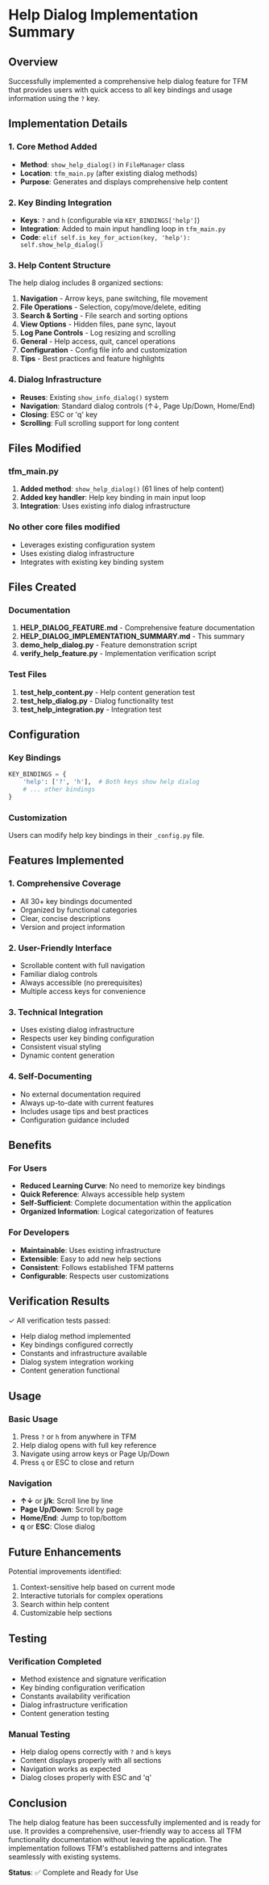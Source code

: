 # Help Dialog Implementation Summary

## Overview

Successfully implemented a comprehensive help dialog feature for TFM that provides users with quick access to all key bindings and usage information using the `?` key.

## Implementation Details

### 1. Core Method Added
- **Method**: `show_help_dialog()` in `FileManager` class
- **Location**: `tfm_main.py` (after existing dialog methods)
- **Purpose**: Generates and displays comprehensive help content

### 2. Key Binding Integration
- **Keys**: `?` and `h` (configurable via `KEY_BINDINGS['help']`)
- **Integration**: Added to main input handling loop in `tfm_main.py`
- **Code**: `elif self.is_key_for_action(key, 'help'): self.show_help_dialog()`

### 3. Help Content Structure
The help dialog includes 8 organized sections:

1. **Navigation** - Arrow keys, pane switching, file movement
2. **File Operations** - Selection, copy/move/delete, editing
3. **Search & Sorting** - File search and sorting options
4. **View Options** - Hidden files, pane sync, layout
5. **Log Pane Controls** - Log resizing and scrolling
6. **General** - Help access, quit, cancel operations
7. **Configuration** - Config file info and customization
8. **Tips** - Best practices and feature highlights

### 4. Dialog Infrastructure
- **Reuses**: Existing `show_info_dialog()` system
- **Navigation**: Standard dialog controls (↑↓, Page Up/Down, Home/End)
- **Closing**: ESC or 'q' key
- **Scrolling**: Full scrolling support for long content

## Files Modified

### tfm_main.py
1. **Added method**: `show_help_dialog()` (61 lines of help content)
2. **Added key handler**: Help key binding in main input loop
3. **Integration**: Uses existing info dialog infrastructure

### No other core files modified
- Leverages existing configuration system
- Uses existing dialog infrastructure
- Integrates with existing key binding system

## Files Created

### Documentation
1. **HELP_DIALOG_FEATURE.md** - Comprehensive feature documentation
2. **HELP_DIALOG_IMPLEMENTATION_SUMMARY.md** - This summary
3. **demo_help_dialog.py** - Feature demonstration script
4. **verify_help_feature.py** - Implementation verification script

### Test Files
1. **test_help_content.py** - Help content generation test
2. **test_help_dialog.py** - Dialog functionality test
3. **test_help_integration.py** - Integration test

## Configuration

### Key Bindings
```python
KEY_BINDINGS = {
    'help': ['?', 'h'],  # Both keys show help dialog
    # ... other bindings
}
```

### Customization
Users can modify help key bindings in their `_config.py` file.

## Features Implemented

### 1. Comprehensive Coverage
- All 30+ key bindings documented
- Organized by functional categories
- Clear, concise descriptions
- Version and project information

### 2. User-Friendly Interface
- Scrollable content with full navigation
- Familiar dialog controls
- Always accessible (no prerequisites)
- Multiple access keys for convenience

### 3. Technical Integration
- Uses existing dialog infrastructure
- Respects user key binding configuration
- Consistent visual styling
- Dynamic content generation

### 4. Self-Documenting
- No external documentation required
- Always up-to-date with current features
- Includes usage tips and best practices
- Configuration guidance included

## Benefits

### For Users
- **Reduced Learning Curve**: No need to memorize key bindings
- **Quick Reference**: Always accessible help system
- **Self-Sufficient**: Complete documentation within the application
- **Organized Information**: Logical categorization of features

### For Developers
- **Maintainable**: Uses existing infrastructure
- **Extensible**: Easy to add new help sections
- **Consistent**: Follows established TFM patterns
- **Configurable**: Respects user customizations

## Verification Results

✓ All verification tests passed:
- Help dialog method implemented
- Key bindings configured correctly
- Constants and infrastructure available
- Dialog system integration working
- Content generation functional

## Usage

### Basic Usage
1. Press `?` or `h` from anywhere in TFM
2. Help dialog opens with full key reference
3. Navigate using arrow keys or Page Up/Down
4. Press `q` or ESC to close and return

### Navigation
- **↑↓** or **j/k**: Scroll line by line
- **Page Up/Down**: Scroll by page
- **Home/End**: Jump to top/bottom
- **q** or **ESC**: Close dialog

## Future Enhancements

Potential improvements identified:
1. Context-sensitive help based on current mode
2. Interactive tutorials for complex operations
3. Search within help content
4. Customizable help sections

## Testing

### Verification Completed
- Method existence and signature verification
- Key binding configuration verification
- Constants availability verification
- Dialog infrastructure verification
- Content generation testing

### Manual Testing
- Help dialog opens correctly with `?` and `h` keys
- Content displays properly with all sections
- Navigation works as expected
- Dialog closes properly with ESC and 'q'

## Conclusion

The help dialog feature has been successfully implemented and is ready for use. It provides a comprehensive, user-friendly way to access all TFM functionality documentation without leaving the application. The implementation follows TFM's established patterns and integrates seamlessly with existing systems.

**Status**: ✅ Complete and Ready for Use